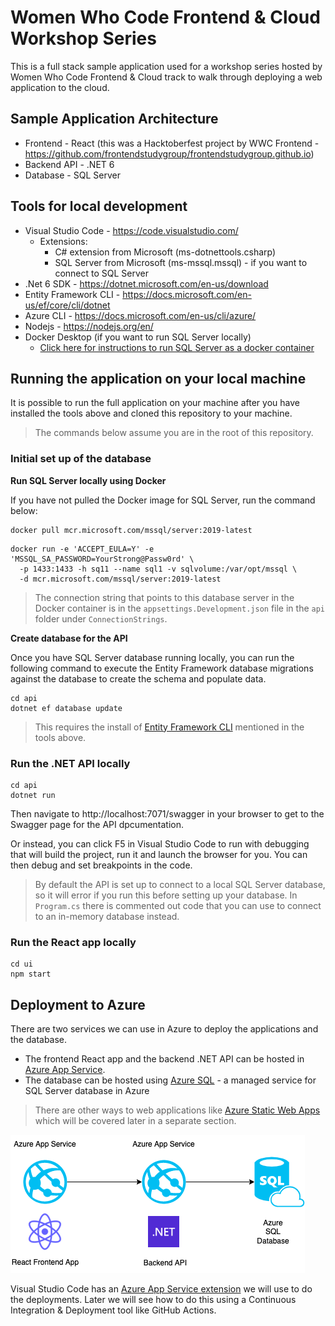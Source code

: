 # Women Who Code Frontend & Cloud Workshop Series

This is a full stack sample application used for a workshop series hosted by Women Who Code Frontend & Cloud track to walk through deploying a web application to the cloud.

## Sample Application Architecture

- Frontend - React (this was a Hacktoberfest project by WWC Frontend - https://github.com/frontendstudygroup/frontendstudygroup.github.io)
- Backend API - .NET 6
- Database - SQL Server

## Tools for local development

- Visual Studio Code - https://code.visualstudio.com/
    - Extensions:
        - C# extension from Microsoft (ms-dotnettools.csharp)
        - SQL Server from Microsoft (ms-mssql.mssql) - if you want to connect to SQL Server
- .Net 6 SDK - https://dotnet.microsoft.com/en-us/download 
- Entity Framework CLI - https://docs.microsoft.com/en-us/ef/core/cli/dotnet 
- Azure CLI - https://docs.microsoft.com/en-us/cli/azure/ 
- Nodejs - https://nodejs.org/en/
- Docker Desktop (if you want to run SQL Server locally)
    - [Click here for instructions to run SQL Server as a docker container](https://docs.microsoft.com/en-us/sql/linux/quickstart-install-connect-docker)

## Running the application on your local machine

It is possible to run the full application on your machine after you have installed the tools above and cloned this repository to your machine.

> The commands below assume you are in the root of this repository.

### Initial set up of the database

**Run SQL Server locally using Docker**

If you have not pulled the Docker image for SQL Server, run the command below:

```
docker pull mcr.microsoft.com/mssql/server:2019-latest
```

```
docker run -e 'ACCEPT_EULA=Y' -e 'MSSQL_SA_PASSWORD=YourStrong@Passw0rd' \
  -p 1433:1433 -h sq11 --name sql1 -v sqlvolume:/var/opt/mssql \
  -d mcr.microsoft.com/mssql/server:2019-latest
```
> The connection string that points to this database server in the Docker container is in the `appsettings.Development.json` file in the `api` folder under `ConnectionStrings`.

**Create database for the API**

Once you have SQL Server database running locally, you can run the following command to execute the Entity Framework database migrations against the database to create the schema and populate data.
```
cd api
dotnet ef database update
```
> This requires the install of [Entity Framework CLI](https://docs.microsoft.com/en-us/ef/core/cli/dotnet) mentioned in the tools above.

### Run the .NET API locally

```
cd api
dotnet run
```
Then navigate to http://localhost:7071/swagger in your browser to get to the Swagger page for the API dpcumentation.

Or instead, you can click F5 in Visual Studio Code to run with debugging that will build the project, run it and launch the browser for you. You can then debug and set breakpoints in the code.

> By default the API is set up to connect to a local SQL Server database, so it will error if you run this before setting up your database. In `Program.cs` there is commented out code that you can use to connect to an in-memory database instead.

### Run the React app locally

```
cd ui
npm start
```

## Deployment to Azure

There are two services we can use in Azure to deploy the applications and the database.

- The frontend React app and the backend .NET API can be hosted in [Azure App Service](https://azure.microsoft.com/en-us/services/app-service/).
- The database can be hosted using [Azure SQL](https://azure.microsoft.com/en-us/products/azure-sql/) - a managed service for SQL Server database in Azure

> There are other ways to web applications like [Azure Static Web Apps](https://azure.microsoft.com/en-us/services/app-service/static/) which will be covered later in a separate section.

![Azure Deployment Diagram](./docs/AzureDeployment.png)

Visual Studio Code has an [Azure App Service extension](https://marketplace.visualstudio.com/items?itemName=ms-azuretools.vscode-azureappservice) we will use to do the deployments. Later we will see how to do this using a Continuous Integration & Deployment tool like GitHub Actions.

